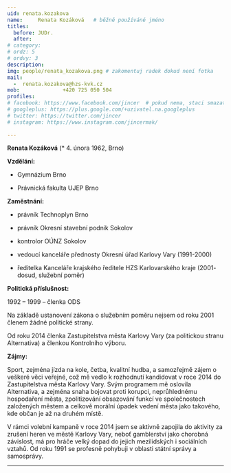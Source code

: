```yaml
---
uid: renata.kozakova
name:     Renata Kozáková  	# běžně používáné jméno
titles:
  before: JUDr. 
  after:
# category:
# ordz: 5
# ordvy: 3
description: 
img: people/renata_kozakova.png # zakomentuj radek dokud není fotka
mail:
  -  renata.kozakova@hzs-kvk.cz
mob:			  +420 725 050 504
profiles:
# facebook: https://www.facebook.com/jincer  # pokud nema, staci smazat tuto radku
# googleplus: https://plus.google.com/+uzivatel.na.googleplus
# twitter: https://twitter.com/jincer
# instagram: https://www.instagram.com/jincermak/ 
   
---
```



**Renata Kozáková**  (* 4. února 1962, Brno)

**Vzdělání:**

- Gymnázium Brno

- Právnická fakulta UJEP Brno

**Zaměstnání:**

- právník Technoplyn Brno

- právník Okresní stavební podnik Sokolov

- kontrolor OÚNZ Sokolov

- vedoucí kanceláře přednosty Okresní úřad Karlovy Vary (1991-2000)

- ředitelka Kanceláře krajského ředitele HZS Karlovarského kraje (2001- dosud, služební poměr)

**Politická příslušnost:**

1992 – 1999 – členka ODS

Na základě ustanovení zákona o služebním poměru nejsem od roku 2001 členem žádné politické strany.

Od roku 2014 členka Zastupitelstva města Karlovy Vary (za politickou stranu Alternativa) a členkou Kontrolního výboru.

**Zájmy:**

Sport, zejména jízda na kole, četba, kvalitní hudba, a samozřejmě zájem o veškeré věci veřejné, což mě vedlo k rozhodnutí kandidovat v roce 2014 do Zastupitelstva města Karlovy Vary. Svým programem mě oslovila Alternativa, a zejména snaha bojovat proti korupci, neprůhlednému hospodaření města, zpolitizování obsazování funkcí ve společnostech založených městem a celkově morální úpadek vedení města jako takového, kde občan je až na druhém místě.

V rámci volební kampaně v roce 2014 jsem se aktivně zapojila do aktivity za zrušení heren ve městě Karlovy Vary, neboť gamblerství jako chorobná závislost, má pro hráče velký dopad do jejich mezilidských i sociálních vztahů. Od roku 1991 se profesně pohybuji v oblasti státní správy a samosprávy.

- - - 
